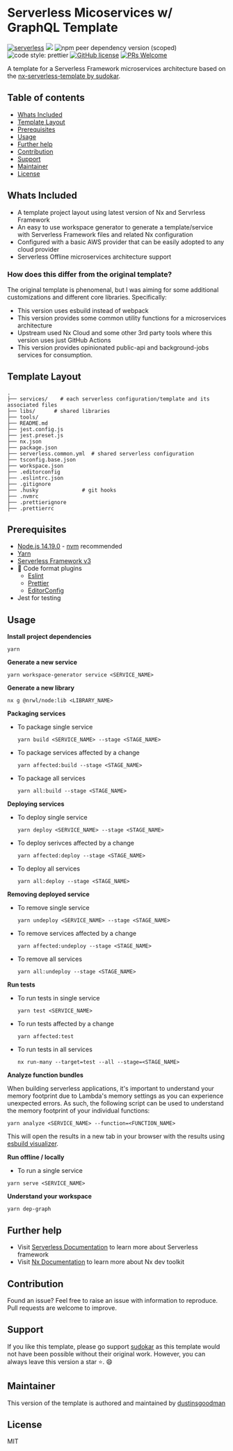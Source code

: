 # Serverless Micoservices w/ GraphQL Template

[![serverless](http://public.serverless.com/badges/v3.svg)](http://www.serverless.com)
[![](https://img.shields.io/badge/monorepo-Nx-blue)](https://nx.dev/)
![npm peer dependency version (scoped)](https://img.shields.io/npm/dependency-version/eslint-config-prettier/peer/eslint)
![code style: prettier](https://img.shields.io/badge/code_style-prettier-ff69b4.svg?style=flat-square)
[![GitHub license](https://img.shields.io/badge/license-MIT-blue.svg)](https://github.com/sudokar/nx-serverless/blob/master/LICENSE)
[![PRs Welcome](https://img.shields.io/badge/PRs-welcome-brightgreen.svg)](https://github.com/dustinsgodman/serverless-template)

A template for a Serverless Framework microservices architecture based on the [nx-serverless-template by sudokar](https://github.com/sudokar/nx-serverless).

## Table of contents

- [Whats Included](#whats-included)
- [Template Layout](#template-layout)
- [Prerequisites](#prerequisites)
- [Usage](#usage)
- [Further help](#further-help)
- [Contribution](#contribution)
- [Support](#support)
- [Maintainer](#maintainer)
- [License](#license)

## Whats Included

- A template project layout using latest version of Nx and Servrless Framework
- An easy to use workspace generator to generate a template/service with Serverless Framework files and related Nx configuration
- Configured with a basic AWS provider that can be easily adopted to any cloud provider
- Serverless Offline microservices architecture support

### How does this differ from the original template?

The original template is phenomenal, but I was aiming for some additional customizations and different core libraries. Specifically:

- This version uses esbuild instead of webpack
- This version provides some common utility functions for a microservices architecture
- Upstream used Nx Cloud and some other 3rd party tools where this version uses just GitHub Actions
- This version provides opinionated public-api and background-jobs services for consumption.

## Template Layout

```shell
.
├── services/    # each serverless configuration/template and its associated files
├── libs/      # shared libraries
├── tools/
├── README.md
├── jest.config.js
├── jest.preset.js
├── nx.json
├── package.json
├── serverless.common.yml  # shared serverless configuration
├── tsconfig.base.json
├── workspace.json
├── .editorconfig
├── .eslintrc.json
├── .gitignore
├── .husky              # git hooks
├── .nvmrc
├── .prettierignore
├── .prettierrc
```

## Prerequisites

- [Node.js 14.19.0](https://nodejs.org/) - [nvm](https://github.com/nvm-sh/nvm) recommended
- [Yarn](https://yarnpkg.com)
- [Serverless Framework v3](https://serverless.com/)
- 💅 Code format plugins
  - [Eslint](https://eslint.org/)
  - [Prettier](https://prettier.io/)
  - [EditorConfig](https://editorconfig.org/)
- Jest for testing

## Usage

**Install project dependencies**

```shell
yarn
```

**Generate a new service**

```shell
yarn workspace-generator service <SERVICE_NAME>
```

**Generate a new library**

```shell
nx g @nrwl/node:lib <LIBRARY_NAME>
```

**Packaging services**

- To package single service

  ```shell
  yarn build <SERVICE_NAME> --stage <STAGE_NAME>
  ```

- To package services affected by a change

  ```shell
  yarn affected:build --stage <STAGE_NAME>
  ```

- To package all services

  ```shell
  yarn all:build --stage <STAGE_NAME>
  ```

**Deploying services**

- To deploy single service

  ```shell
  yarn deploy <SERVICE_NAME> --stage <STAGE_NAME>
  ```

- To deploy serivces affected by a change

  ```shell
  yarn affected:deploy --stage <STAGE_NAME>
  ```

- To deploy all services

  ```shell
  yarn all:deploy --stage <STAGE_NAME>
  ```

**Removing deployed service**

- To remove single service

  ```shell
  yarn undeploy <SERVICE_NAME> --stage <STAGE_NAME>
  ```

- To remove services affected by a change

  ```shell
  yarn affected:undeploy --stage <STAGE_NAME>
  ```

- To remove all services

  ```shell
  yarn all:undeploy --stage <STAGE_NAME>
  ```

**Run tests**

- To run tests in single service

  ```shell
  yarn test <SERVICE_NAME>
  ```

- To run tests affected by a change

  ```shell
  yarn affected:test
  ```

- To run tests in all services

  ```shell
  nx run-many --target=test --all --stage=<STAGE_NAME>
  ```

**Analyze function bundles**

When building serverless applications, it's important to understand your memory footprint due to Lambda's memory settings as you can experience unexpected errors. As such, the following script can be used to understand the memory footprint of your individual functions:

```shell
yarn analyze <SERVICE_NAME> --function=<FUNCTION_NAME>
```

This will open the results in a new tab in your browser with the results using [esbuild visualizer](https://www.npmjs.com/package/esbuild-visualizer).

**Run offline / locally**

- To run a single service

```shell
yarn serve <SERVICE_NAME>
```

**Understand your workspace**

```
yarn dep-graph
```

## Further help

- Visit [Serverless Documentation](https://www.serverless.com/framework/docs/) to learn more about Serverless framework
- Visit [Nx Documentation](https://nx.dev) to learn more about Nx dev toolkit

## Contribution

Found an issue? Feel free to raise an issue with information to reproduce. Pull requests are welcome to improve.

## Support

If you like this template, please go support [sudokar](https://github.com/sudokar) as this template would not have been possible without their original work. However, you can always leave this version a star ⭐. 😄

## Maintainer

This version of the template is authored and maintained by [dustinsgoodman](https://github.com/dustinsgoodman)

## License

MIT
